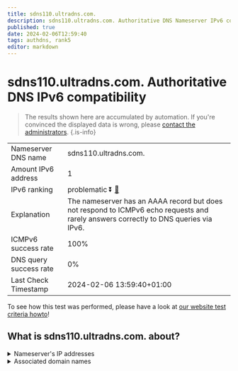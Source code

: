 ```yaml
---
title: sdns110.ultradns.com.
description: sdns110.ultradns.com. Authoritative DNS Nameserver IPv6 compatibility
published: true
date: 2024-02-06T12:59:40
tags: authdns, rank5
editor: markdown
---
```


# sdns110.ultradns.com. Authoritative DNS IPv6 compatibility

> The results shown here are accumulated by automation. If you're convinced the displayed data is wrong, please [contact the administrators](/howto/chat). 
{.is-info}




|   |   |
| - | - |
| Nameserver DNS name | sdns110.ultradns.com.
| Amount IPv6 address | 1
| IPv6 ranking | problematic :arrow_double_down: [🔗](/howto/ranking) |
| Explanation | The nameserver has an AAAA record but does not respond to ICMPv6 echo requests and rarely answers correctly to DNS queries via IPv6. |
| ICMPv6 success rate | 100%|
| DNS query success rate | 0% |
| Last Check Timestamp | 2024-02-06 13:59:40+01:00 |

To see how this test was performed, please have a look at [our website test criteria howto](/howto/testcriteria/authdns)!


## What is sdns110.ultradns.com. about?




<details>
<summary>Nameserver's IP addresses</summary>

2610:a1:1001::6e

</details>



<details>
<summary>Associated domain names</summary>

www.disneyplus.com

</details>
